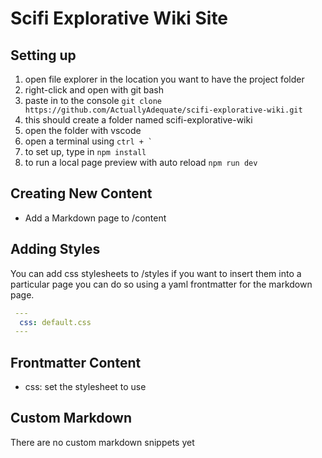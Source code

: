 # Scifi Explorative Wiki Site

## Setting up

1. open file explorer in the location you want to have the project folder
2. right-click and open with git bash
3. paste in to the console `git clone https://github.com/ActuallyAdequate/scifi-explorative-wiki.git`
4. this should create a folder named scifi-explorative-wiki
5. open the folder with vscode
6. open a terminal using ``` ctrl + ` ```
7. to set up, type in `npm install`
8. to run a local page preview with auto reload `npm run dev`

## Creating New Content

- Add a Markdown page to /content

## Adding Styles

You can add css stylesheets to /styles if you want to insert them into a particular page you can do so using a yaml frontmatter for the markdown page.

```yaml
 ---
  css: default.css
 ---
```

## Frontmatter Content

- css: set the stylesheet to use

## Custom Markdown

There are no custom markdown snippets yet
